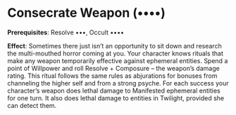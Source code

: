 # Consecrate Weapon (••••)
**Prerequisites**: Resolve •••, Occult ••••

**Effect**: Sometimes there just isn’t an opportunity to sit
down and research the multi-mouthed horror coming at you.
Your character knows rituals that make any weapon temporarily effective against ephemeral entities. Spend a point of
Willpower and roll Resolve + Composure – the weapon’s
damage rating. This ritual follows the same rules as abjurations for bonuses
from channeling the higher self and from a strong psyche. For
each success your character’s weapon does lethal damage to
Manifested ephemeral entities for one turn. It also does lethal
damage to entities in Twilight, provided she can detect them.